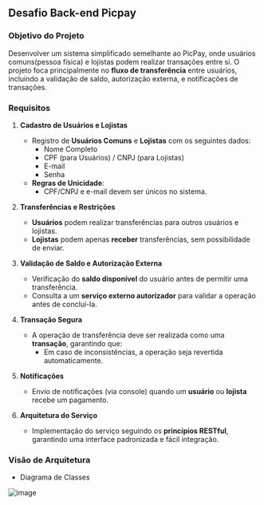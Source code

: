## Desafio Back-end Picpay ##

### Objetivo do Projeto ###
Desenvolver um sistema simplificado semelhante ao PicPay, onde usuários comuns(pessoa física) e lojistas podem realizar transações entre si. 
O projeto foca principalmente no **fluxo de transferência** entre usuários, incluindo a validação de saldo, autorização externa, e notificações de transações.

### Requisitos ###
1. **Cadastro de Usuários e Lojistas**  
   - Registro de **Usuários Comuns** e **Lojistas** com os seguintes dados:
     - Nome Completo
     - CPF (para Usuários) / CNPJ (para Lojistas)
     - E-mail
     - Senha
   - **Regras de Unicidade**:
     - CPF/CNPJ e e-mail devem ser únicos no sistema.

2. **Transferências e Restrições**  
   - **Usuários** podem realizar transferências para outros usuários e lojistas.
   - **Lojistas** podem apenas **receber** transferências, sem possibilidade de enviar.

3. **Validação de Saldo e Autorização Externa**  
   - Verificação do **saldo disponível** do usuário antes de permitir uma transferência.
   - Consulta a um **serviço externo autorizador** para validar a operação antes de concluí-la.

4. **Transação Segura**  
   - A operação de transferência deve ser realizada como uma **transação**, garantindo que:
     - Em caso de inconsistências, a operação seja revertida automaticamente.

5. **Notificações**  
   - Envio de notificações (via console) quando um **usuário** ou **lojista** recebe um pagamento.

6. **Arquitetura do Serviço**  
   - Implementação do serviço seguindo os **princípios RESTful**, garantindo uma interface padronizada e fácil integração.

### Visão de Arquitetura ###
   - Diagrama de Classes
     
![image](https://github.com/user-attachments/assets/c9ef3ede-0d59-44ff-8ac3-5a2149a212c1)

